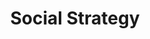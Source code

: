 ---
layout: person
image: alejandro.jpg
name: Alejandro Reyes
title: Social Strategy
order: 16

social:
  - account: instagram
    username: alejandroreyes
  - account: twitter
    username: alejandroreyes
    
---